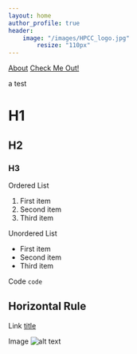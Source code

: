 ```yaml
---
layout: home
author_profile: true
header:
	image: "/images/HPCC_logo.jpg"
		resize: "110px"
---
```

[About](_Pages/About.md)
       [Check Me Out!](CheckThis.md)

a test

# H1
## H2
### H3

Ordered List
1. First item
2. Second item
3. Third item

Unordered List
- First item
- Second item
- Third item

Code
`code`

Horizontal Rule
---

Link
[title](https://www.example.com)

Image
![alt text](/DataLakeTechnology/images/taking-a-shower.jpg)
